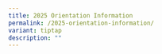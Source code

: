 ```yaml
---
title: 2025 Orientation Information
permalink: /2025-orientation-information/
variant: tiptap
description: ""
---
```

